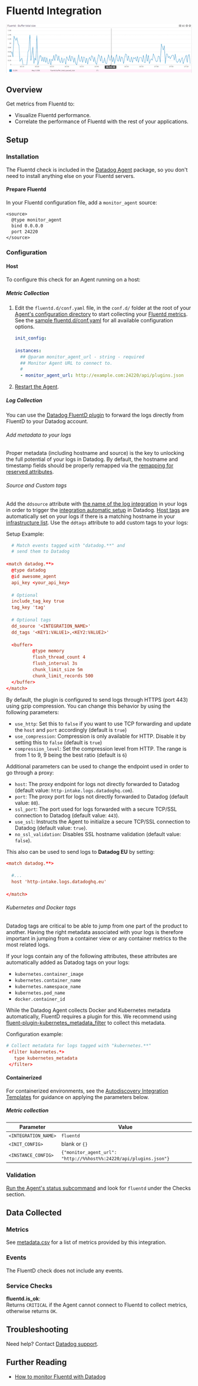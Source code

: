 # Fluentd Integration

![Fluentd Dashboard][1]

## Overview

Get metrics from Fluentd to:

- Visualize Fluentd performance.
- Correlate the performance of Fluentd with the rest of your applications.

## Setup

### Installation

The Fluentd check is included in the [Datadog Agent][3] package, so you don't need to install anything else on your Fluentd servers.

#### Prepare Fluentd

In your Fluentd configuration file, add a `monitor_agent` source:

```text
<source>
  @type monitor_agent
  bind 0.0.0.0
  port 24220
</source>
```

### Configuration

<!-- xxx tabs xxx -->
<!-- xxx tab "Host" xxx -->

#### Host

To configure this check for an Agent running on a host:

##### Metric Collection

1. Edit the `fluentd.d/conf.yaml` file, in the `conf.d/` folder at the root of your [Agent's configuration directory][4] to start collecting your [Fluentd metrics](#metrics). See the [sample fluentd.d/conf.yaml][5] for all available configuration options.

   ```yaml
   init_config:

   instances:
     ## @param monitor_agent_url - string - required
     ## Monitor Agent URL to connect to.
     #
     - monitor_agent_url: http://example.com:24220/api/plugins.json
   ```

2. [Restart the Agent][6].

##### Log Collection

You can use the [Datadog FluentD plugin][7] to forward the logs directly from FluentD to your Datadog account.

###### Add metadata to your logs

Proper metadata (including hostname and source) is the key to unlocking the full potential of your logs in Datadog. By default, the hostname and timestamp fields should be properly remapped via the [remapping for reserved attributes][8].

###### Source and Custom tags

Add the `ddsource` attribute with [the name of the log integration][9] in your logs in order to trigger the [integration automatic setup][10] in Datadog.
[Host tags][11] are automatically set on your logs if there is a matching hostname in your [infrastructure list][12]. Use the `ddtags` attribute to add custom tags to your logs:

Setup Example:

```conf
  # Match events tagged with "datadog.**" and
  # send them to Datadog

<match datadog.**>
  @type datadog
  @id awesome_agent
  api_key <your_api_key>

  # Optional
  include_tag_key true
  tag_key 'tag'

  # Optional tags
  dd_source '<INTEGRATION_NAME>'
  dd_tags '<KEY1:VALUE1>,<KEY2:VALUE2>'

  <buffer>
          @type memory
          flush_thread_count 4
          flush_interval 3s
          chunk_limit_size 5m
          chunk_limit_records 500
  </buffer>
</match>
```

By default, the plugin is configured to send logs through HTTPS (port 443) using gzip compression.
You can change this behavior by using the following parameters:

- `use_http`: Set this to `false` if you want to use TCP forwarding and update the `host` and `port` accordingly (default is `true`)
- `use_compression`: Compression is only available for HTTP. Disable it by setting this to `false` (default is `true`)
- `compression_level`: Set the compression level from HTTP. The range is from 1 to 9, 9 being the best ratio (default is `6`)

Additional parameters can be used to change the endpoint used in order to go through a proxy:

- `host`: The proxy endpoint for logs not directly forwarded to Datadog (default value: `http-intake.logs.datadoghq.com`).
- `port`: The proxy port for logs not directly forwarded to Datadog (default value: `80`).
- `ssl_port`: The port used for logs forwarded with a secure TCP/SSL connection to Datadog (default value: `443`).
- `use_ssl`: Instructs the Agent to initialize a secure TCP/SSL connection to Datadog (default value: `true`).
- `no_ssl_validation`: Disables SSL hostname validation (default value: `false`).


This also can be used to send logs to **Datadog EU** by setting:

```conf
<match datadog.**>

  #...
  host 'http-intake.logs.datadoghq.eu'

</match>
```

###### Kubernetes and Docker tags

Datadog tags are critical to be able to jump from one part of the product to another. Having the right metadata associated with your logs is therefore important in jumping from a container view or any container metrics to the most related logs.

If your logs contain any of the following attributes, these attributes are automatically added as Datadog tags on your logs:

- `kubernetes.container_image`
- `kubernetes.container_name`
- `kubernetes.namespace_name`
- `kubernetes.pod_name`
- `docker.container_id`

While the Datadog Agent collects Docker and Kubernetes metadata automatically, FluentD requires a plugin for this. We recommend using [fluent-plugin-kubernetes_metadata_filter][13] to collect this metadata.

Configuration example:

```conf
# Collect metadata for logs tagged with "kubernetes.**"
 <filter kubernetes.*>
   type kubernetes_metadata
 </filter>
```

<!-- xxz tab xxx -->
<!-- xxx tab "Containerized" xxx -->

#### Containerized

For containerized environments, see the [Autodiscovery Integration Templates][2] for guidance on applying the parameters below.

##### Metric collection

| Parameter            | Value                                                             |
| -------------------- | ----------------------------------------------------------------- |
| `<INTEGRATION_NAME>` | `fluentd`                                                         |
| `<INIT_CONFIG>`      | blank or `{}`                                                     |
| `<INSTANCE_CONFIG>`  | `{"monitor_agent_url": "http://%%host%%:24220/api/plugins.json"}` |

<!-- xxz tab xxx -->
<!-- xxz tabs xxx -->

### Validation

[Run the Agent's status subcommand][14] and look for `fluentd` under the Checks section.

## Data Collected

### Metrics

See [metadata.csv][15] for a list of metrics provided by this integration.

### Events

The FluentD check does not include any events.

### Service Checks

**fluentd.is_ok**:<br>
Returns `CRITICAL` if the Agent cannot connect to Fluentd to collect metrics, otherwise returns `OK`.

## Troubleshooting

Need help? Contact [Datadog support][16].

## Further Reading

- [How to monitor Fluentd with Datadog][17]

[1]: https://raw.githubusercontent.com/DataDog/integrations-core/master/fluentd/images/snapshot-fluentd.png
[2]: https://docs.datadoghq.com/agent/kubernetes/integrations/
[3]: https://app.datadoghq.com/account/settings#agent
[4]: https://docs.datadoghq.com/agent/guide/agent-configuration-files/#agent-configuration-directory
[5]: https://github.com/DataDog/integrations-core/blob/master/fluentd/datadog_checks/fluentd/data/conf.yaml.example
[6]: https://docs.datadoghq.com/agent/guide/agent-commands/#start-stop-and-restart-the-agent
[7]: https://github.com/DataDog/fluent-plugin-datadog
[8]: https://docs.datadoghq.com/logs/processing/#edit-reserved-attributes
[9]: https://docs.datadoghq.com/integrations/#cat-log-collection
[10]: https://docs.datadoghq.com/logs/processing/#integration-pipelines
[11]: https://docs.datadoghq.com/getting_started/tagging/assigning_tags/
[12]: https://app.datadoghq.com/infrastructure
[13]: https://github.com/fabric8io/fluent-plugin-kubernetes_metadata_filter
[14]: https://docs.datadoghq.com/agent/guide/agent-commands/#agent-status-and-information
[15]: https://github.com/DataDog/integrations-core/blob/master/fluentd/metadata.csv
[16]: https://docs.datadoghq.com/help/
[17]: https://www.datadoghq.com/blog/monitor-fluentd-datadog
[18]: https://docs.datadoghq.com/agent/kubernetes/log/
